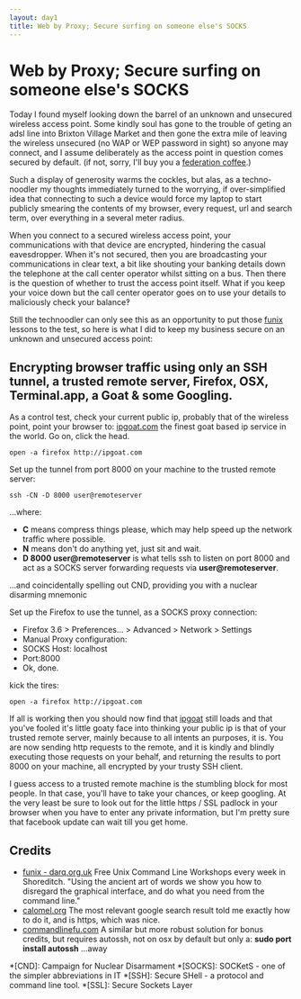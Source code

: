 ```yaml
---
layout: day1
title: Web by Proxy; Secure surfing on someone else's SOCKS
---
```


Web by Proxy; Secure surfing on someone else's SOCKS
==========================================================

Today I found myself looking down the barrel of an unknown and unsecured wireless access point. Some kindly soul has gone to the trouble of geting an adsl line into Brixton Village Market and then gone the extra mile of leaving the wireless unsecured (no WAP or WEP password in sight) so anyone may connect, and I assume deliberately as the access point in question comes secured by default. (if not, sorry, I'll buy you a [federation coffee][fed].)

Such a display of generosity warms the cockles, but alas, as a techno-noodler my thoughts immediately turned to the worrying, if over-simplified idea that connecting to such a device would force my laptop to start publicly smearing the contents of my browser, every request, url and search term, over everything in a several meter radius.

When you connect to a secured wireless access point, your communications with that device are encrypted, hindering the casual eavesdropper. When it's not secured, then you are broadcasting your communications in clear text, a bit like shouting your banking details down the telephone at the call center operator whilst sitting on a bus. Then there is the question of whether to trust the access point itself. What if you keep your voice down but the call center operator goes on to use your details to maliciously check your balance‽

Still the technoodler can only see this as an opportunity to put those [funix][funix] lessons to the test, so here is what I did to keep my business secure on an unknown and unsecured access point:

Encrypting browser traffic using only an SSH tunnel, a trusted remote server, Firefox, OSX, Terminal.app, a Goat & some Googling.
-------------------------------------------------------------------------------

As a control test, check your current public ip, probably that of the wireless point, point your browser to: [ipgoat.com][ipgoat] the finest goat based ip service in the world. Go on, click the head.
	
	open -a firefox http://ipgoat.com
	
Set up the tunnel from port 8000 on your machine to the trusted remote server:
	
	ssh -CN -D 8000 user@remoteserver
...where:
* **C** means compress things please, which may help speed up the network traffic where possible.
* **N** means don't do anything yet, just sit and wait.
* **D 8000 user@remoteserver** is what tells ssh to listen on port 8000 and act as a SOCKS server forwarding requests via **user@remoteserver**.

...and coincidentally spelling out CND, providing you with a nuclear disarming mnemonic 

Set up the Firefox to use the tunnel, as a SOCKS proxy connection:
 * Firefox 3.6 > Preferences... > Advanced > Network > Settings
 * Manual Proxy configuration:
 * SOCKS Host: localhost 
 * Port:8000
 * Ok, done.
 
kick the tires:
	
	open -a firefox http://ipgoat.com

If all is working then you should now find that [ipgoat][ipgoat] still loads and that you've fooled it's little goaty face into thinking your public ip is that of your trusted remote server, mainly because to all intents an purposes, it is. You are now sending http requests to the remote, and it is kindly and blindly executing those requests on your behalf, and returning the results to port 8000 on your machine, all encrypted by your trusty SSH client.

I guess access to a trusted remote machine is the stumbling block for most people. In that case, you'll have to take your chances, or keep googling. At the very least be sure to look out for the little https / SSL padlock in your browser when you have to enter any private information, but I'm pretty sure that facebook update can wait till you get home.
 
Credits
--------
* [funix - darq.org.uk][funix] Free Unix Command Line Workshops every week in Shoreditch. "Using the ancient art of words we show you how to disregard the graphical interface, and do what you need from the command line."
* [calomel.org][calomel] The most relevant google search result told me exactly how to do it, and is https, which was nice.
* [commandlinefu.com][cmdfu] A similar but more robust solution for bonus credits, but requires autossh, not on osx by default but only a: **sudo port install autossh** ...away

[ipgoat]: http://ipgoat.com "Baaa my IP"

[cmdfu]: http://www.commandlinefu.com/commands/view/1060/create-an-ssh-socks-proxy-server-on-localhost8000-that-will-re-start-itself-if-something-breaks-the-connection-temporarily "A repository for the most elegant and useful UNIX commands."

[funix]: http://darq.org.uk/ "Free Unix Command Line Workshops every week in Shoreditch. Using the ancient art of words we show you how to disregard the graphical interface, and do what you need from the command line."

[calomel]: https://calomel.org/firefox_ssh_proxy.html "Proxy Firefox through a SSH tunnel"

[fed]: http://federationcoffee.com/ "A good cup of joe"

*[CND]: Campaign for Nuclear Disarmament
*[SOCKS]: SOCKetS - one of the simpler abbreviations in IT
*[SSH]: Secure SHell - a protocol and command line tool.
*[SSL]: Secure Sockets Layer 